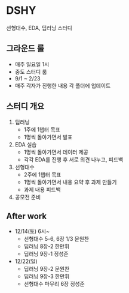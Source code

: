 # DSHY
선형대수, EDA, 딥러닝 스터디

## 그라운드 룰
- 매주 일요일 1시
- 중도 스터디 룸
- 9/1 ~ 2/23
- 매주 각자가 진행한 내용 각 폴더에 업데이트

## 스터디 개요
1. 딥러닝
   - 1주에 1챕터 목표
   - 1명씩 돌아가면서 발표
2. EDA 실습
   - 1명씩 돌아가면서 데이터 제공
   - 각각 EDA를 진행 후 서로 의견 나누고, 피드백
3. 선형대수
   - 2주에 1챕터 목표
   - 1명씩 돌아가면서 내용 요약 후 과제 만들기
   - 과제 내용 피드백
4. 공모전 준비


## After work
- 12/14(토) 6시~
   - 선형대수 5-6, 6장 1/3 문원찬
   - 딥러닝 8장-2 한만휘
   - 딥러닝 9장-1 정성준
- 12/22(일)
   - 딥러닝 9장-2 문원찬
   - 딥러닝 9장-3 한만휘
   - 선형대수 마무리 6장 정성준

